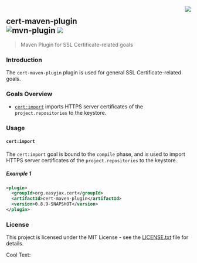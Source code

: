 <img src="https://images.cooltext.com/5195724.png" align="right">

## cert-maven-plugin<br>![mvn-plugin][mvn-plugin] <a href="https://www.easyjax.org/"><img src="https://img.shields.io/badge/EasyJAX--blue.svg"></a>
> Maven Plugin for SSL Certificate-related goals

### Introduction

The `cert-maven-plugin` plugin is used for general SSL Certificate-related goals.

### Goals Overview

* [`cert:import`](#certimport) imports HTTPS server certificates of the `project.repositories` to the keystore.

### Usage

#### `cert:import`

The `cert:import` goal is bound to the `compile` phase, and is used to import HTTPS server certificates of the `project.repositories` to the keystore.

##### Example 1

```xml
<plugin>
  <groupId>org.easyjax.cert</groupId>
  <artifactId>cert-maven-plugin</artifactId>
  <version>0.8.9-SNAPSHOT</version>
</plugin>
```

### License

This project is licensed under the MIT License - see the [LICENSE.txt](LICENSE.txt) file for details.

<a href="http://cooltext.com" target="_top"><img src="https://cooltext.com/images/ct_pixel.gif" width="80" height="15" alt="Cool Text: Logo and Graphics Generator" border="0" /></a>

[mvn-plugin]: https://img.shields.io/badge/mvn-plugin-lightgrey.svg